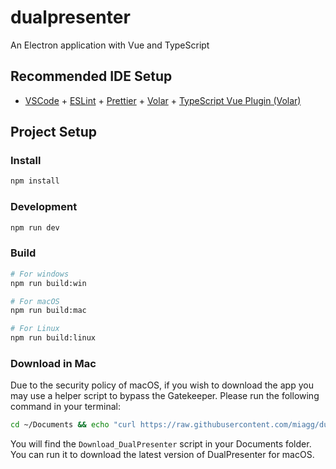 # dualpresenter

An Electron application with Vue and TypeScript

## Recommended IDE Setup

- [VSCode](https://code.visualstudio.com/) + [ESLint](https://marketplace.visualstudio.com/items?itemName=dbaeumer.vscode-eslint) + [Prettier](https://marketplace.visualstudio.com/items?itemName=esbenp.prettier-vscode) + [Volar](https://marketplace.visualstudio.com/items?itemName=Vue.volar) + [TypeScript Vue Plugin (Volar)](https://marketplace.visualstudio.com/items?itemName=Vue.vscode-typescript-vue-plugin)

## Project Setup

### Install

```bash
npm install
```

### Development

```bash
npm run dev
```

### Build

```bash
# For windows
npm run build:win

# For macOS
npm run build:mac

# For Linux
npm run build:linux
```

### Download in Mac

Due to the security policy of macOS, if you wish to download the app you may use a helper script to bypass the Gatekeeper. Please run the following command in your terminal:

```bash
cd ~/Documents && echo "curl https://raw.githubusercontent.com/miagg/dualpresenter/refs/heads/master/download_mac.sh | sh" > Download_DualPresenter && chmod +x Download_DualPresenter
```

You will find the `Download_DualPresenter` script in your Documents folder. You can run it to download the latest version of DualPresenter for macOS.
